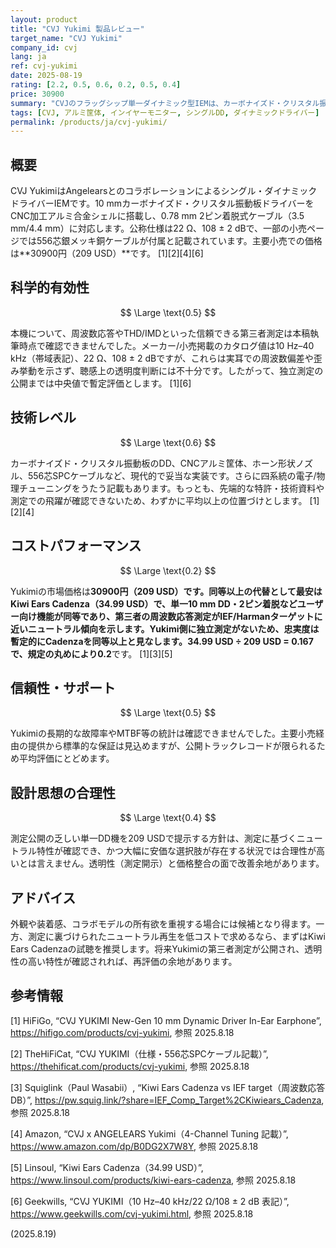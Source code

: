 ```yaml
---
layout: product
title: "CVJ Yukimi 製品レビュー"
target_name: "CVJ Yukimi"
company_id: cvj
lang: ja
ref: cvj-yukimi
date: 2025-08-19
rating: [2.2, 0.5, 0.6, 0.2, 0.5, 0.4]
price: 30900
summary: "CVJのフラッグシップ単一ダイナミック型IEMは、カーボナイズド・クリスタル振動板とCNC加工アルミ筐体を採用し、仕様上は堅実です。ただし第三者測定の公開が見当たらず、安価で測定情報のある代替機が存在するため、コストパフォーマンス面で不利です。"
tags: [CVJ, アルミ筐体, インイヤーモニター, シングルDD, ダイナミックドライバー]
permalink: /products/ja/cvj-yukimi/
---
```

## 概要

CVJ YukimiはAngelearsとのコラボレーションによるシングル・ダイナミックドライバーIEMです。10 mmカーボナイズド・クリスタル振動板ドライバーをCNC加工アルミ合金シェルに搭載し、0.78 mm 2ピン着脱式ケーブル（3.5 mm/4.4 mm）に対応します。公称仕様は22 Ω、108 ± 2 dBで、一部の小売ページでは556芯銀メッキ銅ケーブルが付属と記載されています。主要小売での価格は**30900円（209 USD）**です。 [1][2][4][6]

## 科学的有効性

$$ \Large \text{0.5} $$

本機について、周波数応答やTHD/IMDといった信頼できる第三者測定は本稿執筆時点で確認できませんでした。メーカー/小売掲載のカタログ値は10 Hz–40 kHz（帯域表記）、22 Ω、108 ± 2 dBですが、これらは実耳での周波数偏差や歪み挙動を示さず、聴感上の透明度判断には不十分です。したがって、独立測定の公開までは中央値で暫定評価とします。 [1][6]

## 技術レベル

$$ \Large \text{0.6} $$

カーボナイズド・クリスタル振動板のDD、CNCアルミ筐体、ホーン形状ノズル、556芯SPCケーブルなど、現代的で妥当な実装です。さらに四系統の電子/物理チューニングをうたう記載もあります。もっとも、先端的な特許・技術資料や測定での飛躍が確認できないため、わずかに平均以上の位置づけとします。 [1][2][4]

## コストパフォーマンス

$$ \Large \text{0.2} $$

Yukimiの市場価格は**30900円（209 USD）**です。**同等以上**の代替として最安は**Kiwi Ears Cadenza（34.99 USD）**で、単一10 mm DD・2ピン着脱などユーザー向け機能が同等であり、第三者の周波数応答測定がIEF/Harmanターゲットに近いニュートラル傾向を示します。Yukimi側に独立測定がないため、忠実度は暫定的にCadenzaを同等以上と見なします。**34.99 USD ÷ 209 USD = 0.167**で、規定の丸めにより**0.2**です。 [1][3][5]

## 信頼性・サポート

$$ \Large \text{0.5} $$

Yukimiの長期的な故障率やMTBF等の統計は確認できませんでした。主要小売経由の提供から標準的な保証は見込めますが、公開トラックレコードが限られるため平均評価にとどめます。

## 設計思想の合理性

$$ \Large \text{0.4} $$

測定公開の乏しい単一DD機を209 USDで提示する方針は、測定に基づくニュートラル特性が確認でき、かつ大幅に安価な選択肢が存在する状況では合理性が高いとは言えません。透明性（測定開示）と価格整合の面で改善余地があります。

## アドバイス

外観や装着感、コラボモデルの所有欲を重視する場合には候補となり得ます。一方、測定に裏づけられたニュートラル再生を低コストで求めるなら、まずはKiwi Ears Cadenzaの試聴を推奨します。将来Yukimiの第三者測定が公開され、透明性の高い特性が確認されれば、再評価の余地があります。

## 参考情報

[1] HiFiGo, “CVJ YUKIMI New-Gen 10 mm Dynamic Driver In-Ear Earphone”, https://hifigo.com/products/cvj-yukimi, 参照 2025.8.18

[2] TheHiFiCat, “CVJ YUKIMI（仕様・556芯SPCケーブル記載）”, https://thehificat.com/products/cvj-yukimi, 参照 2025.8.18

[3] Squiglink（Paul Wasabii）, “Kiwi Ears Cadenza vs IEF target（周波数応答DB）”, https://pw.squig.link/?share=IEF_Comp_Target%2CKiwiears_Cadenza, 参照 2025.8.18

[4] Amazon, “CVJ x ANGELEARS Yukimi（4-Channel Tuning 記載）”, https://www.amazon.com/dp/B0DG2X7W8Y, 参照 2025.8.18

[5] Linsoul, “Kiwi Ears Cadenza（34.99 USD）”, https://www.linsoul.com/products/kiwi-ears-cadenza, 参照 2025.8.18

[6] Geekwills, “CVJ YUKIMI（10 Hz–40 kHz/22 Ω/108 ± 2 dB 表記）”, https://www.geekwills.com/cvj-yukimi.html, 参照 2025.8.18

(2025.8.19)

